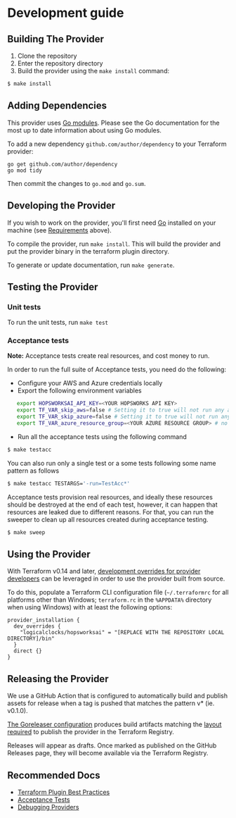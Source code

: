 # Development guide 

## Building The Provider

1. Clone the repository
1. Enter the repository directory
1. Build the provider using the `make install` command: 
```sh
$ make install
```

## Adding Dependencies

This provider uses [Go modules](https://github.com/golang/go/wiki/Modules).
Please see the Go documentation for the most up to date information about using Go modules.

To add a new dependency `github.com/author/dependency` to your Terraform provider:

```
go get github.com/author/dependency
go mod tidy
```

Then commit the changes to `go.mod` and `go.sum`.

## Developing the Provider

If you wish to work on the provider, you'll first need [Go](http://www.golang.org) installed on your machine (see [Requirements](README.md#requirements) above).

To compile the provider, run `make install`. This will build the provider and put the provider binary in the terraform plugin directory.

To generate or update documentation, run `make generate`.

## Testing the Provider

### Unit tests 
To run the unit tests, run `make test`

### Acceptance tests

**Note:** Acceptance tests create real resources, and cost money to run.

In order to run the full suite of Acceptance tests, you need do the following:
* Configure your AWS and Azure credentials locally 
* Export the following environment variables

```sh
   export HOPSWORKSAI_API_KEY=<YOUR HOPSWORKS API KEY>
   export TF_VAR_skip_aws=false # Setting it to true will not run any acceptance tests on AWS
   export TF_VAR_skip_azure=false # Setting it to true will not run any acceptance tests on Azure
   export TF_VAR_azure_resource_group=<YOUR AZURE RESOURCE GROUP> # no need to set if you skip tests on Azure
```
* Run all the acceptance tests using the following command 

```sh
$ make testacc 
```

You can also run only a single test or a some tests following some name pattern as follows
```sh
$ make testacc TESTARGS='-run=TestAcc*'
```

Acceptance tests provision real resources, and ideally these resources should be destroyed at the end of each test, however, it can happen that resources are leaked due to different reasons. For that, you can run the sweeper to clean up all resources created during acceptance testing.

```sh
$ make sweep 
```

## Using the Provider

With Terraform v0.14 and later, [development overrides for provider developers](https://www.terraform.io/docs/cli/config/config-file.html#development-overrides-for-provider-developers) can be leveraged in order to use the provider built from source.

To do this, populate a Terraform CLI configuration file (`~/.terraformrc` for all platforms other than Windows; `terraform.rc` in the `%APPDATA%` directory when using Windows) with at least the following options:

```hcl
provider_installation {
  dev_overrides {
    "logicalclocks/hopsworksai" = "[REPLACE WITH THE REPOSITORY LOCAL DIRECTORY]/bin"
  }
  direct {}
}
```

## Releasing the Provider

We use a GitHub Action that is configured to automatically build and publish assets for release when a tag is pushed that matches the pattern v* (ie. v0.1.0).

[The Goreleaser configuration](.goreleaser.yml) produces build artifacts matching the [layout required](https://www.terraform.io/docs/registry/providers/publishing.html#manually-preparing-a-release) to publish the provider in the Terraform Registry.

Releases will appear as drafts. Once marked as published on the GitHub Releases page, they will become available via the Terraform Registry.

## Recommended Docs

- [Terraform Plugin Best Practices](https://www.terraform.io/docs/extend/best-practices/index.html)
- [Acceptance Tests](https://www.terraform.io/docs/extend/testing/acceptance-tests/index.html)
- [Debugging Providers](https://www.terraform.io/docs/extend/debugging.html)
